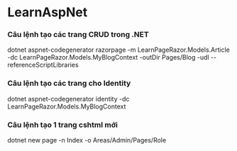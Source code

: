 # LearnAspNet
<h3>Câu lệnh tạo các trang CRUD trong .NET</h3>
dotnet aspnet-codegenerator razorpage -m LearnPageRazor.Models.Article -dc LearnPageRazor.Models.MyBlogContext -outDir Pages/Blog -udl --referenceScriptLibraries

<h3>Câu lệnh tạo các trang cho Identity</h3>
dotnet aspnet-codegenerator identity -dc LearnPageRazor.Models.MyBlogContext

<h3>Câu lệnh tạo 1 trang cshtml mới</h3>
dotnet new page -n Index -o Areas/Admin/Pages/Role